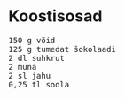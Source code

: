 <!DOCTYPE html>
<html>
<head>
<title>Brownie retsept</title>
</head>
<body>
<h1>Koostisosad</h1>
<pre>
150 g võid
125 g tumedat šokolaadi
2 dl suhkrut
2 muna
2 sl jahu
0,25 tl soola
</pre>
</body>
</html>
